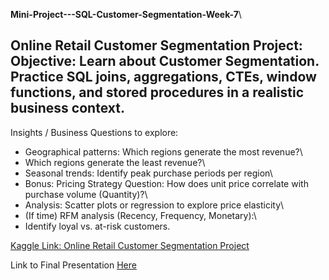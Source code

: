 **Mini-Project---SQL-Customer-Segmentation-Week-7**\

## Online Retail Customer Segmentation Project: Objective: Learn about Customer Segmentation. Practice SQL joins, aggregations, CTEs, window functions, and stored procedures in a realistic business context.

Insights / Business Questions to explore:

* Geographical patterns: Which regions generate the most revenue?\
* Which regions generate the least revenue?\
* Seasonal trends: Identify peak purchase periods per region\
* Bonus: Pricing Strategy Question: How does unit price correlate with purchase volume (Quantity)?\ 
* Analysis: Scatter plots or regression to explore price elasticity\
* (If time) RFM analysis (Recency, Frequency, Monetary):\
* Identify loyal vs. at-risk customers.

[Kaggle Link: Online Retail Customer Segmentation Project](https://www.kaggle.com/datasets/lxnmobill/online-retail-customer-segmentation-project?select=retail_cleaned.csv)

Link to Final Presentation [Here](https://www.canva.com/design/DAGwvlPfs0k/0uHxqovL1BCbI0LjIQ8hiw/edit?utm_content=DAGwvlPfs0k&utm_campaign=designshare&utm_medium=link2&utm_source=sharebutton)


